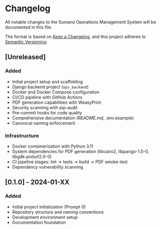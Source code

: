 # Changelog

All notable changes to the Sumano Operations Management System will be documented in this file.

The format is based on [Keep a Changelog](https://keepachangelog.com/en/1.0.0/),
and this project adheres to [Semantic Versioning](https://semver.org/spec/v2.0.0.html).

## [Unreleased]

### Added
- Initial project setup and scaffolding
- Django backend project (`ops_backend`)
- Docker and Docker Compose configuration
- CI/CD pipeline with GitHub Actions
- PDF generation capabilities with WeasyPrint
- Security scanning with pip-audit
- Pre-commit hooks for code quality
- Comprehensive documentation (README.md, .env.example)
- Canonical naming enforcement

### Infrastructure
- Docker containerization with Python 3.11
- System dependencies for PDF generation (libcairo2, libpango-1.0-0, libgdk-pixbuf2.0-0)
- CI pipeline stages: lint → tests → build → PDF smoke-test
- Dependency vulnerability scanning

## [0.1.0] - 2024-01-XX

### Added
- Initial project initialization (Prompt 0)
- Repository structure and naming conventions
- Development environment setup
- Documentation foundation

